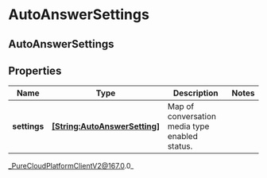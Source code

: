 # AutoAnswerSettings

## AutoAnswerSettings

## Properties

|Name | Type | Description | Notes|
|------------ | ------------- | ------------- | -------------|
| **settings** | [**[String:AutoAnswerSetting]**](AutoAnswerSetting) | Map of conversation media type enabled status. | |



_PureCloudPlatformClientV2@167.0.0_
